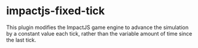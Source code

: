 # impactjs-fixed-tick

This plugin modifies the ImpactJS game engine to advance the simulation by a constant value each tick, rather than the variable amount of time since the last tick.
